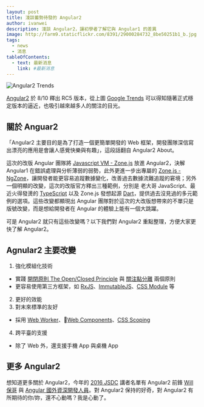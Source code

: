 ```yaml
---
layout: post
title: 淺談蓄勢待發的 Angular2
author: ivanwei
description: 淺談 Angular2，讓初學者了解它與 Angular1 的差異
image: http://farm9.staticflickr.com/8391/29000284732_8be50251b1_b.jpg
tags:
  - news
  - 消息
tableOfContents:
  - text: 最新消息
    link: #最新消息
---
```


![Angular2 Trends](https://farm9.staticflickr.com/8440/28490212844_176b5f852b_h.jpg 'Angular2 Trends')

[Angular2](https://angular.io/ 'Angular2') 於 8/10 釋出 RC5 版本，從上圖 [Google Trends](https://www.google.com.tw/trends/explore?date=2015-01-01%202016-08-21&q=angular2 'Google Trends') 可以得知隨著正式穩定版本的逼近，也吸引越來越多人的關注的目光。

## 關於 Anguar2

「Angular2 主要目的是為了打造一個更簡單開發的 Web 框架，開發團隊深信寫出漂亮的應用是會讓人感覺快樂與有趣」，這段話翻自 Angular2 About。

這次的改版 Angular 團隊將 [Javascript VM - Zone.js](https://github.com/angular/zone.js/ 'Javascript VM - Zone.js') 放進 Angular2，決解 Angular1 在錯誤處理與分析薄弱的弱勢，此外更進一步出專屬的 [Zone.js - NgZone](https://angular.io/docs/ts/latest/api/core/index/NgZone-class.html 'NgZone')，讓開發者能更容易追蹤數據變化，改善過去數據流難追蹤的窘境；另外一個明顯的改變，這次的改版官方釋出三種範例，分別是 老大哥 JavaScript、最近火得發燙的 [TypeScript](https://www.typescriptlang.org/ 'TypeScript') 以及 Zone.js 發想起源 [Dart](https://www.dartlang.org/ 'Dart')，提供過去沒見過的多元範例的選項。這些改變都顯現出 Angular 團隊對於這次的大改版想帶來的不單只是版號改變，而是想給開發者在 Angular 的體驗上能有一個大跳躍。

可是 Angular2 就只有這些改變嗎？以下我們對 Angular2 重點整理，方便大家更快了解 Angular2。

## Agnular2 主要改變

1. 強化模組化技術
  - 實踐 [開閉原則 The Open/Closed Principle](https://zh.wikipedia.org/wiki/%E5%BC%80%E9%97%AD%E5%8E%9F%E5%88%99 '開閉原則 The Open/Closed Principle') 與 [關注點分離](https://zh.wikipedia.org/wiki/%E5%85%B3%E6%B3%A8%E7%82%B9%E5%88%86%E7%A6%BB '關注點分離') 兩個原則
  - 更容易使用第三方框架，如 [RxJS](https://angular.io/docs/ts/latest/guide/server-communication.html#!#enable-rxjs-operators 'RxJS')、[ImmutableJS](https://facebook.github.io/immutable-js/ 'ImmutableJS')、[CSS Module](http://joaogarin.github.io/css-modules-angular2/ 'CSS Module') 等
2. 更好的效能
3. 對末來標準的友好
  - 採用 [Web Worker](https://html.spec.whatwg.org/multipage/workers.html 'Web Worker')、[Web Components](http://webcomponents.org/ 'Web Components')、[CSS Scoping](https://drafts.csswg.org/css-scoping/ 'CSS Scoping')
4. 跨平臺的支援
  - 除了 Web 外，還支援手機 App 與桌機 App

## 更多 Angular2

想知道更多關於 Angular2，今年的 [2016 JSDC](http://2016.jsdc.tw/ '2016 JSDC') 講者名單有 Angular2 前鋒 [Will 保哥](https://www.facebook.com/will.fans/ 'Will 保哥') 與 [Angular 國外資深開發人員](https://twitter.com/gdi2290 '神秘嘉賓')。對 Angular2 保持的好奇，對 Angular2 有所期待的你/妳，還不心動嗎？我是心動了。  
